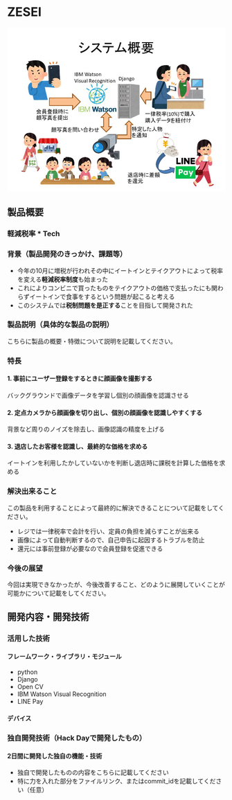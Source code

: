 # ZESEI

[![ZESEI](image.jpg)](https://www.youtube.com/watch?v=G5rULR53uMk)

## 製品概要
### 軽減税率 * Tech

### 背景（製品開発のきっかけ、課題等）
- 今年の10月に増税が行われその中にイートインとテイクアウトによって税率を変える**軽減税率制度**も始まった
- これによりコンビニで買ったものをテイクアウトの価格で支払ったにも関わらずイートインで食事をするという問題が起こると考える
- このシステムでは**税制問題を是正する**ことを目指して開発された

### 製品説明（具体的な製品の説明）
こちらに製品の概要・特徴について説明を記載してください。

### 特長

#### 1. 事前にユーザー登録をするときに顔画像を撮影する
バックグラウンドで画像データを学習し個別の顔画像を認識させる

#### 2. 定点カメラから顔画像を切り出し、個別の顔画像を認識しやすくする
背景など周りのノイズを除去し、画像認識の精度を上げる

#### 3. 退店したお客様を認識し、最終的な価格を求める
イートインを利用したかしていないかを判断し退店時に課税を計算した価格を求める

### 解決出来ること
この製品を利用することによって最終的に解決できることについて記載をしてください。
- レジでは一律税率で会計を行い、定員の負担を減らすことが出来る
- 画像によって自動判断するので、自己申告に起因するトラブルを防止
- 還元には事前登録が必要なので会員登録を促進できる

### 今後の展望
今回は実現できなかったが、今後改善すること、どのように展開していくことが可能かについて記載をしてください。


## 開発内容・開発技術
### 活用した技術

#### フレームワーク・ライブラリ・モジュール
- python
- Django
- Open CV
- IBM Watson Visual Recognition
- LINE Pay

#### デバイス



### 独自開発技術（Hack Dayで開発したもの）
#### 2日間に開発した独自の機能・技術
* 独自で開発したものの内容をこちらに記載してください
* 特に力を入れた部分をファイルリンク、またはcommit_idを記載してください（任意）
